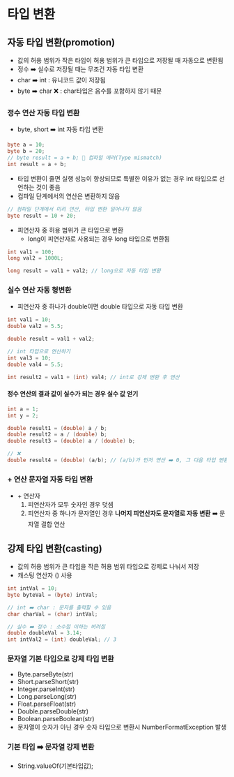 # 타입 변환

## 자동 타입 변환(promotion)

- 값의 허용 범위가 작은 타입이 허용 범위가 큰 타입으로 저장될 때 자동으로 변환됨
- 정수 ➡️ 실수로 저장될 때는 무조건 자동 타입 변환
- char ➡️ int : 유니코드 값이 저장됨
- byte ➡️ char ❌ : char타입은 음수를 포함하지 않기 때문

### 정수 연산 자동 타입 변환

- byte, short ➡️ int 자동 타입 변환

```java
byte a = 10;
byte b = 20;
// byte result = a + b; 👾 컴파일 에러(Type mismatch)
int result = a + b;
```

- 타입 변환이 줄면 실행 성능이 향상되므로 특별한 이유가 없는 경우 int 타입으로 선언하는 것이 좋음
- 컴파일 단계에서의 연산은 변환하지 않음

```java
// 컴파일 단계에서 미리 연산, 타입 변환 일어나지 않음
byte result = 10 + 20;
```

- 피연산자 중 허용 범위가 큰 타입으로 변환
  - long이 피연산자로 사용되는 경우 long 타입으로 변환됨

```java
int val1 = 100;
long val2 = 1000L;

long result = val1 + val2; // long으로 자동 타입 변환
```

### 실수 연산 자동 형변환

- 피연산자 중 하나가 double이면 double 타입으로 자동 타입 변환

```java
int val1 = 10;
double val2 = 5.5;

double result = val1 + val2;

// int 타입으로 연산하기
int val3 = 10;
double val4 = 5.5;

int result2 = val1 + (int) val4; // int로 강제 변환 후 연산
```

#### 정수 연산의 결과 값이 실수가 되는 경우 실수 값 얻기

```java
int a = 1;
int y = 2;

double result1 = (double) a / b;
double result2 = a / (double) b;
double result3 = (double) a / (double) b;

// ❌
double result4 = (double) (a/b); // (a/b)가 먼저 연산 ➡️ 0, 그 다음 타입 변환 됨
```

### + 연산 문자열 자동 타입 변환

- \+ 연산자
  1. 피연산자가 모두 숫자인 경우 덧셈
  2. 피연산자 중 하나가 문자열인 경우 **나머지 피연산자도 문자열로 자동 변환** ➡️ 문자열 결합 연산

## 강제 타입 변환(casting)

- 값의 허용 범위가 큰 타입을 작은 허용 범위 타입으로 강제로 나눠서 저장
- 캐스팅 연산자 () 사용

```java
int intVal = 10;
byte byteVal = (byte) intVal;

// int ➡️ char : 문자를 출력할 수 있음
char charVal = (char) intVal;

// 실수 ➡️ 정수 : 소수점 이하는 버려짐
double doubleVal = 3.14;
int intVal2 = (int) doubleVal; // 3
```

### 문자열 기본 타입으로 강제 타입 변환

- Byte.parseByte(str)
- Short.parseShort(str)
- Integer.parseInt(str)
- Long.parseLong(str)
- Float.parseFloat(str)
- Double.parseDouble(str)
- Boolean.parseBoolean(str)
- 문자열이 숫자가 아닌 경우 숫자 타입으로 변환시 NumberFormatException 발생

### 기본 타입 ➡️ 문자열 강제 변환

- String.valueOf(기본타입값);
